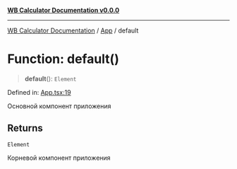 [**WB Calculator Documentation v0.0.0**](../../README.md)

***

[WB Calculator Documentation](../../README.md) / [App](../README.md) / default

# Function: default()

> **default**(): `Element`

Defined in: [App.tsx:19](https://github.com/MitrofanKaufman/unitcalc/blob/46369bebdb436c227fb4c58fb7e6af58af7c90ab/app/web/src/App.tsx#L19)

Основной компонент приложения

## Returns

`Element`

Корневой компонент приложения

